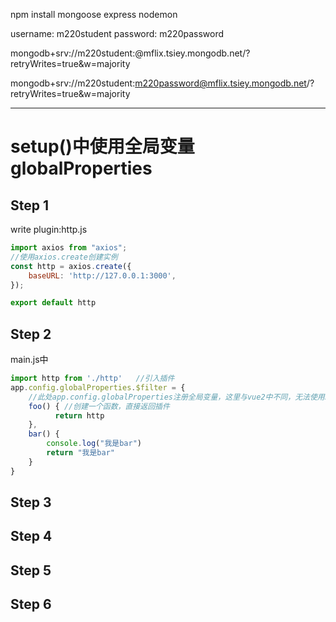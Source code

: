 npm install mongoose express nodemon

username: m220student
password: m220password

mongodb+srv://m220student:<password>@mflix.tsiey.mongodb.net/?retryWrites=true&w=majority

mongodb+srv://m220student:m220password@mflix.tsiey.mongodb.net/?retryWrites=true&w=majority
___


# setup()中使用全局变量globalProperties

## Step 1
write plugin:http.js
```javascript
import axios from "axios";
//使用axios.create创建实例
const http = axios.create({
    baseURL: 'http://127.0.0.1:3000',
});

export default http
```

## Step 2
main.js中
```javascript
import http from './http'   //引入插件
app.config.globalProperties.$filter = {
    //此处app.config.globalProperties注册全局变量，这里与vue2中不同，无法使用$http,因此使用$filter或者其他未在全局注册的单词
    foo() { //创建一个函数，直接返回插件
          return http
    },
    bar() {
        console.log("我是bar")
        return "我是bar"
    }
}
```
## Step 3

## Step 4
## Step 5
## Step 6
